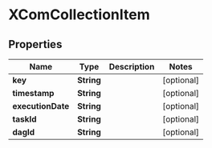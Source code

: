 # XComCollectionItem

## Properties
Name | Type | Description | Notes
------------ | ------------- | ------------- | -------------
**key** | **String** |  |  [optional]
**timestamp** | **String** |  |  [optional]
**executionDate** | **String** |  |  [optional]
**taskId** | **String** |  |  [optional]
**dagId** | **String** |  |  [optional]
